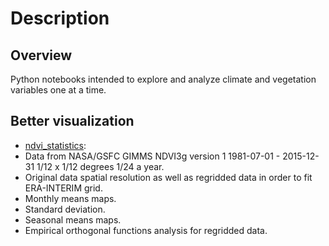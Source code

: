 # Description

## Overview

Python notebooks intended to explore and analyze climate and vegetation variables one at a time.

## Better visualization

- [ndvi_statistics](https://nbviewer.jupyter.org/github/SandroAlex/phd/blob/master/notebooks/single_variables/ndvi_statistics.ipynb?flush_cache=true): 
 - Data from NASA/GSFC GIMMS NDVI3g version 1 1981-07-01 - 2015-12-31 1/12 x 1/12 degrees 1/24 a year.
 - Original data spatial resolution as well as regridded data in order to fit ERA-INTERIM grid.
 - Monthly means maps.
 - Standard deviation.
 - Seasonal means maps.
 - Empirical orthogonal functions analysis for regridded data.
